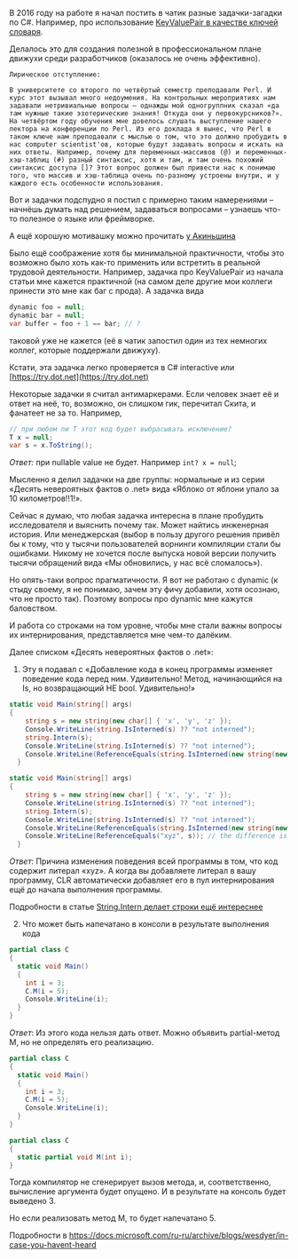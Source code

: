 В 2016 году на работе я начал постить в чатик разные задачки-загадки по C#.
Например, про использование [KeyValuePair в качестве ключей словаря](2022-02-03%20kvp%20в%20качестве%20ключа%20словаря.md).

Делалось это для создания полезной в профессиональном плане движухи среди разработчиков (оказалось не очень эффективно).

```
Лирическое отступление:

В университете со второго по четвёртый семестр преподавали Perl. И курс этот вызывал много недоумения. На контрольных мероприятиях нам задавали нетривиальные вопросы – однажды мой одногруппник сказал «да там нужные такие эзотерические знания! Откуда они у первокурсников?». На четвёртом году обучения мне довелось слушать выступление нашего лектора на конференции по Perl. Из его доклада я вынес, что Perl в таком ключе нам преподавали с мыслью о том, что это должно пробудить в нас computer scientist'ов, которые будут задавать вопросы и искать на них ответы. Например, почему для переменных-массивов (@) и переменных-хэш-таблиц (#) разный синтаксис, хотя и там, и там очень похожий синтаксис доступа []? Этот вопрос должен был привести нас к понимаю того, что массив и хэш-таблица очень по-разному устроены внутри, и у каждого есть особенности использования.
```

Вот и задачки подспудно я постил с примерно таким намерениями – начнёшь думать над решением, задаваться вопросами – узнаешь что-то полезное о языке или фреймворке.

А ещё хорошую мотивашку можно прочитать [у Акиньшина](https://andreyakinshin.gitbook.io/problembookdotnet/ru/introduction)

Было ещё соображение хотя бы минимальной практичности, чтобы это возможно было хоть как-то применить или встретить в реальной трудовой деятельности. Например, задачка про KeyValuePair из начала статьи мне кажется практичной (на самом деле другие мои коллеги принести это мне как баг с прода). А задачка вида
```csharp
dynamic foo = null;
dynamic bar = null;
var buffer = foo + 1 == bar; // ?
```
таковой уже не кажется (её в чатик запостил один из тех немногих коллег, которые поддержали движуху).

Кстати, эта задачка легко проверяется в C# interactive или [https://try.dot.net](https://try.dot.net)

Некоторые задачки я считал антимаркерами. Если человек знает её и ответ на неё, то, возможно, он слишком гик, перечитал Скита, и фанатеет не за то. Например,
```csharp
// при любом ли T этот код будет выбрасывать исключение?
T x = null;
var s = x.ToString();
```
_Ответ:_ при nullable value не будет. Например `int? x = null`;

Мысленно я делил задачки на две группы: нормальные и из серии «Десять невероятных фактов о .net» вида «Яблоко от яблони упало за 10 километров!!1!».

Сейчас я думаю, что любая задачка интересна в плане пробудить исследователя и выяснить почему так. Может найтись инженерная история. Или менеджерская (выбор в пользу другого решения привёл бы к тому, что у тысячи пользователей ворнинги компиляции стали бы ошибками. Никому не хочется после выпуска новой версии получить тысячи обращений вида «Мы обновились, у нас всё сломалось»).

Но опять-таки вопрос прагматичности. Я вот не работаю с dynamic (к стыду своему, я не понимаю, зачем эту фичу добавили, хотя осознаю, что не просто так). Поэтому вопросы про dynamic мне кажутся баловством.

И работа со строками на том уровне, чтобы мне стали важны вопросы их интернирования, представляется мне чем-то далёким.

Далее списком «Десять невероятных фактов о .net»:

1. Эту я подавал с «Добавление кода в конец программы изменяет поведение кода перед ним. Удивительно! Метод, начинающийся на Is, но возвращающий НЕ bool. Удивительно!»

```csharp
static void Main(string[] args)
{
    string s = new string(new char[] { 'x', 'y', 'z' });
    Console.WriteLine(string.IsInterned(s) ?? "not interned");
    string.Intern(s);
    Console.WriteLine(string.IsInterned(s) ?? "not interned");
    Console.WriteLine(ReferenceEquals(string.IsInterned(new string(new char[] { 'x', 'y', 'z' })), s));
  }
```

```csharp
static void Main(string[] args)
{
    string s = new string(new char[] { 'x', 'y', 'z' });
    Console.WriteLine(string.IsInterned(s) ?? "not interned");
    string.Intern(s);
    Console.WriteLine(string.IsInterned(s) ?? "not interned");
    Console.WriteLine(ReferenceEquals(string.IsInterned(new string(new char[] { 'x', 'y', 'z' })), s));
    Console.WriteLine(ReferenceEquals("xyz", s)); // the difference is here!
  }
```
_Ответ_: Причина изменения поведения всей программы в том, что код содержит литерал «xyz». А когда вы добавляете литерал в вашу программу, CLR автоматически добавляет его в пул интернирования ещё до начала выполнения программы.

Подробности в статье [String.Intern делает строки ещё интереснее](https://habr.com/ru/post/224281/)

2. Что может быть напечатано в консоли в результате выполнения кода
```csharp
partial class C
{
  static void Main()
  {
    int i = 3;
    C.M(i = 5);
    Console.WriteLine(i);
  }
}
```
_Ответ_: Из этого кода нельзя дать ответ. Можно объявить partial-метод M, но не определять его реализацию.
```csharp
partial class C
{
  static void Main()
  {
    int i = 3;
    C.M(i = 5);
    Console.WriteLine(i);
  }
}

partial class C
{
  static partial void M(int i);
}
```
Тогда компилятор не сгенерирует вызов метода, и, соответственно, вычисление аргумента будет опущено. И в результате на консоль будет выведено 3.

Но если реализовать метод M, то будет напечатано 5.

Подробности в https://docs.microsoft.com/ru-ru/archive/blogs/wesdyer/in-case-you-havent-heard